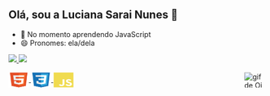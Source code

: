 ## Olá, sou a Luciana Sarai Nunes 👋

<!--
**LuSN23/lusn23** is a ✨ _special_ ✨ repository because its `README.md` (this file) appears on your GitHub profile.

Here are some ideas to get you started:

- 🔭 I’m currently working on ...
- 🌱 I’m currently learning ...
- 👯 I’m looking to collaborate on ...
- 🤔 I’m looking for help with ...
- 💬 Ask me about ...
- 📫 How to reach me: ...
- 😄 Pronouns: ...
- ⚡ Fun fact: ...
-->

- 🌱 No momento aprendendo JavaScript
- 😄 Pronomes: ela/dela

<!--Cartões com as estatísticas-->
<div>
   <a href="https://beacons.ai/lusn23"/>
   <!--A vercel(empresa que criou o NextJS) é uma plataforma para hospedagens de aplicações-->
   <img height="180em" src="https://github-readme-stats.vercel.app/api?username=lusn23&show_icons=true&theme=dark&include_all_commits=true&count_private=true"/>
   <img height="180em" src="https://github-readme-stats.vercel.app/api/top-langs/?username=lusn23&layout=compact&langs_count=16&theme=dark"/>
</div>
<div style="display: inline_block"><br>
   <img align="center" alt="icone do HTML5" height="30" width="40" src="https://raw.githubusercontent.com/devicons/devicon/master/icons/html5/html5-original.svg"/>
   <img align="center" alt="icone do CSS3" height="30" width="40" src="https://raw.githubusercontent.com/devicons/devicon/master/icons/css3/css3-original.svg"/>
   <img align="center" alt="icone do JavaScript" height="30" width="40" src="https://raw.githubusercontent.com/devicons/devicon/master/icons/javascript/javascript-plain.svg"/>
   <img align="right" alt="gif de Oi" height="30" width="40" src=""> <!--gif de Oi-->
</div>

##
